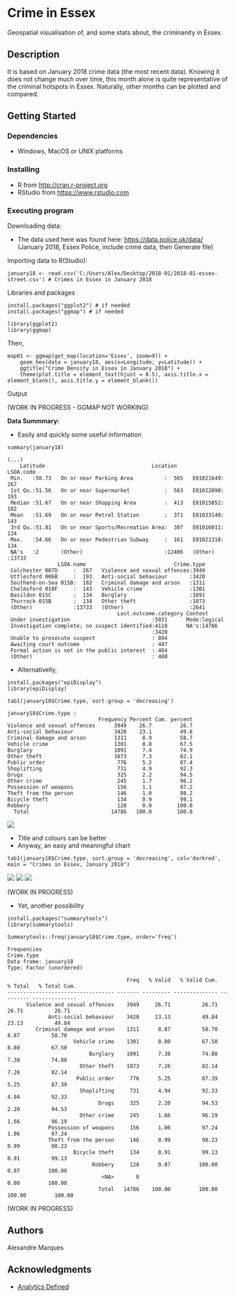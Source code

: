 # Crime in Essex

Geospatial visualisation of, and some stats about, the criminanity in Essex.

## Description

It is based on January 2018 crime data (the most recent data). Knowing it does not change much over time, this month alone is quite representative of the criminal hotspots in Essex. Naturally, other months can be plotted and compared.

## Getting Started

### Dependencies

* Windows, MacOS or UNIX platforms

### Installing

* R from http://cran.r-project.org
* RStudio from https://www.rstudio.com

### Executing program

Downloading data:
* The data used here was found here: https://data.police.uk/data/ (January 2018, Essex Police, include crime data, then Generate file)

Importing data to R(Studio):

```
january18 <- read.csv('C:/Users/Alex/Desktop/2018-01/2018-01-essex-street.csv') # Crimes in Essex in January 2018
```

Libraries and packages

```
install.packages("ggplot2") # if needed
install.packages("ggmap") # if needed

library(ggplot2)
library(ggmap)
```

Then,

```
map01 <- ggmap(get_map(location='Essex', zoom=9)) + 
    geom_hex(data = january18, aes(x=Longitude, y=Latitude)) + 
    ggtitle("Crime Density in Essex in January 2018") + 
    theme(plot.title = element_text(hjust = 0.5), axis.title.x = element_blank(), axis.title.y = element_blank())
```
Output

(WORK IN PROGRESS - GGMAP NOT WORKING)

**Data Summmary:**

* Easily and quickly some useful information

```
summary(january18)
```

```
(...)  
    Latitude                                  Location         LSOA.code    
 Min.   :50.73   On or near Parking Area          :  565   E01021649:  267  
 1st Qu.:51.56   On or near Supermarket           :  563   E01022090:  193  
 Median :51.67   On or near Shopping Area         :  413   E01015852:  182  
 Mean   :51.69   On or near Petrol Station        :  371   E01033140:  143  
 3rd Qu.:51.81   On or near Sports/Recreation Area:  307   E01016011:  134  
 Max.   :54.66   On or near Pedestrian Subway     :  161   E01021318:  134  
 NA's   :2       (Other)                          :12406   (Other)  :13733  
                LSOA.name                            Crime.type  
 Colchester 007D     :  267   Violence and sexual offences:3949  
 Uttlesford 006B     :  193   Anti-social behaviour       :3420  
 Southend-on-Sea 015B:  182   Criminal damage and arson   :1311  
 Chelmsford 010F     :  143   Vehicle crime               :1301  
 Basildon 015C       :  134   Burglary                    :1091  
 Thurrock 015B       :  134   Other theft                 :1073  
 (Other)             :13733   (Other)                     :2641  
                                   Last.outcome.category Context       
 Under investigation                          :5031      Mode:logical  
 Investigation complete; no suspect identified:4110      NA's:14786    
                                              :3420                    
 Unable to prosecute suspect                  : 894                    
 Awaiting court outcome                       : 447                    
 Formal action is not in the public interest  : 404                    
 (Other)                                      : 480                
```
* Alternativelly,
```
install.packages("epiDisplay")
library(epiDisplay)

tab1(january18$Crime.type, sort.group = 'decreasing')
```
```
january18$Crime.type : 
                             Frequency Percent Cum. percent
Violence and sexual offences      3949    26.7         26.7
Anti-social behaviour             3420    23.1         49.8
Criminal damage and arson         1311     8.9         58.7
Vehicle crime                     1301     8.8         67.5
Burglary                          1091     7.4         74.9
Other theft                       1073     7.3         82.1
Public order                       776     5.2         87.4
Shoplifting                        731     4.9         92.3
Drugs                              325     2.2         94.5
Other crime                        245     1.7         96.2
Possession of weapons              156     1.1         97.2
Theft from the person              146     1.0         98.2
Bicycle theft                      134     0.9         99.1
Robbery                            128     0.9        100.0
  Total                          14786   100.0        100.0
```
![](https://github.com/alexandrenm/Crime-in-Essex/blob/master/tab1.png)

* Title and colours can be better
* Anyway, an easy and meaningful chart

```
tab1(january18$Crime.type, sort.group = 'decreasing', col='darkred', main = "Crimes in Essex, January 2018")
```

![](https://github.com/alexandrenm/Crime-in-Essex/blob/master/jan18.png)
![](https://github.com/alexandrenm/Crime-in-Essex/blob/master/jan18b.png)
![](https://github.com/alexandrenm/Crime-in-Essex/blob/master/jan18c.png)


(WORK IN PROGRESS)

* Yet, another possibility

```
install.packages("summarytools")
library(summarytools)

Summarytools::freq(january18$Crime.type, order='freq')
```
```
Frequencies   
Crime.type     
Data frame: january18   
Type: Factor (unordered)   

                                      Freq   % Valid   % Valid Cum.   % Total   % Total Cum.
---------------------------------- ------- --------- -------------- --------- --------------
      Violence and sexual offences    3949     26.71          26.71     26.71          26.71
             Anti-social behaviour    3420     23.13          49.84     23.13          49.84
         Criminal damage and arson    1311      8.87          58.70      8.87          58.70
                     Vehicle crime    1301      8.80          67.50      8.80          67.50
                          Burglary    1091      7.38          74.88      7.38          74.88
                       Other theft    1073      7.26          82.14      7.26          82.14
                      Public order     776      5.25          87.39      5.25          87.39
                       Shoplifting     731      4.94          92.33      4.94          92.33
                             Drugs     325      2.20          94.53      2.20          94.53
                       Other crime     245      1.66          96.19      1.66          96.19
             Possession of weapons     156      1.06          97.24      1.06          97.24
             Theft from the person     146      0.99          98.23      0.99          98.23
                     Bicycle theft     134      0.91          99.13      0.91          99.13
                           Robbery     128      0.87         100.00      0.87         100.00
                              <NA>       0                               0.00         100.00
                             Total   14786    100.00         100.00    100.00         100.00
```

(WORK IN PROGRESS)

## Authors

Alexandre Marques

## Acknowledgments

* [Analytics Defined](https://analyticsdefined.com/plotting-maps-in-r-using-ggmap/)

